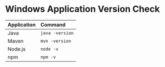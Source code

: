 # Windows Application Version Check

| Application	| Command |
|----------	|:------	|
|Java|`java -version`|
|Maven|`mvn -version`|
|Node.js|`node -v`|
|npm|`npm -v`|
